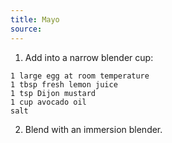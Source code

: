 ```yaml
---
title: Mayo
source: 
---
```


1)  Add into a narrow blender cup:

```
1 large egg at room temperature
1 tbsp fresh lemon juice
1 tsp Dijon mustard
1 cup avocado oil
salt
```

2) Blend with an immersion blender.
